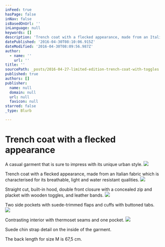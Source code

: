 ```yaml
---
inFeed: true
hasPage: false
inNav: false
isBasedOnUrl: ''
inLanguage: null
keywords: []
description: 'Trench coat with a flecked appearance, made from an Italian fabric which is characterised for its breathable, light and water resistant qualities. '
datePublished: '2016-04-30T08:10:06.915Z'
dateModified: '2016-04-30T08:09:56.987Z'
author:
  - name: ''
    url: ''
title: ''
sourcePath: _posts/2016-04-27-limited-edition-trench-coat-with-toggles.md
published: true
authors: []
publisher:
  name: null
  domain: null
  url: null
  favicon: null
starred: false
_type: Blurb

---
```

# Trench coat with a flecked appearance

A casual garment that is sure to impress with its unique urban style.
![](https://s3-us-west-2.amazonaws.com/the-grid-img/p/ff5323f142915e1530b81cd607235a2561061c8a.jpg)

Trench coat with a flecked appearance, made from an Italian fabric which is characterised for its breathable, light and water resistant qualities. ![](https://the-grid-user-content.s3-us-west-2.amazonaws.com/b991b209-ceaa-4860-bae2-4e3725fbf85d.jpg)

Straight cut, built-in hood, double front closure with a concealed zip and placket with wooden toggles, and leather bands. ![](https://the-grid-user-content.s3-us-west-2.amazonaws.com/41d351c7-95dd-48d3-8de3-ac9ccfb668ae.jpg)

Two side pockets with suede-trimmed flaps and cuffs with buttoned tabs. ![](https://the-grid-user-content.s3-us-west-2.amazonaws.com/85ea28fc-58ec-4a2b-9f88-e092ca91b65c.jpg)

Contrasting interior with thermoset seams and one pocket. ![](https://the-grid-user-content.s3-us-west-2.amazonaws.com/12dae83c-5588-4bad-ba4b-c788ea731afa.jpg)

Suede chin strap detail on the inside of the garment. 

The back length for size M is 67,5 cm.